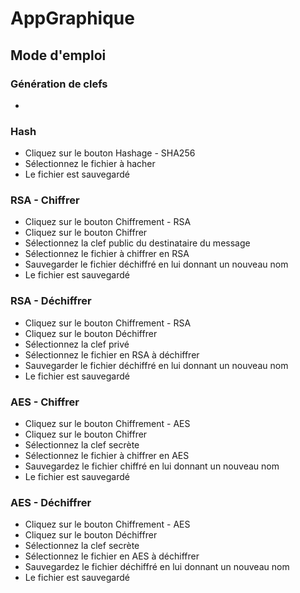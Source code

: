 # AppGraphique

## Mode d'emploi
### Génération de clefs
- 

### Hash
- Cliquez sur le bouton Hashage - SHA256
- Sélectionnez le fichier à hacher
- Le fichier est sauvegardé

### RSA - Chiffrer
- Cliquez sur le bouton Chiffrement - RSA
- Cliquez sur le bouton Chiffrer
- Sélectionnez la clef public du destinataire du message
- Sélectionnez le fichier à chiffrer en RSA
- Sauvegarder le fichier déchiffré en lui donnant un nouveau nom
- Le fichier est sauvegardé

### RSA - Déchiffrer
- Cliquez sur le bouton Chiffrement - RSA
- Cliquez sur le bouton Déchiffrer
- Sélectionnez la clef privé
- Sélectionnez le fichier en RSA à déchiffrer
- Sauvegarder le fichier déchiffré en lui donnant un nouveau nom
- Le fichier est sauvegardé
  
 ### AES - Chiffrer
 - Cliquez sur le bouton Chiffrement - AES
 - Cliquez sur le bouton Chiffrer
 - Sélectionnez la clef secrète
 - Sélectionnez le fichier à chiffrer en AES
 - Sauvegardez le fichier chiffré en lui donnant un nouveau nom
 - Le fichier est sauvegardé
    
 ### AES - Déchiffrer
 - Cliquez sur le bouton Chiffrement - AES
 - Cliquez sur le bouton Déchiffrer
 - Sélectionnez la clef secrète
 - Sélectionnez le fichier en AES à déchiffrer
 - Sauvegardez le fichier déchiffré en lui donnant un nouveau nom
 - Le fichier est sauvegardé
      
         
      
    
